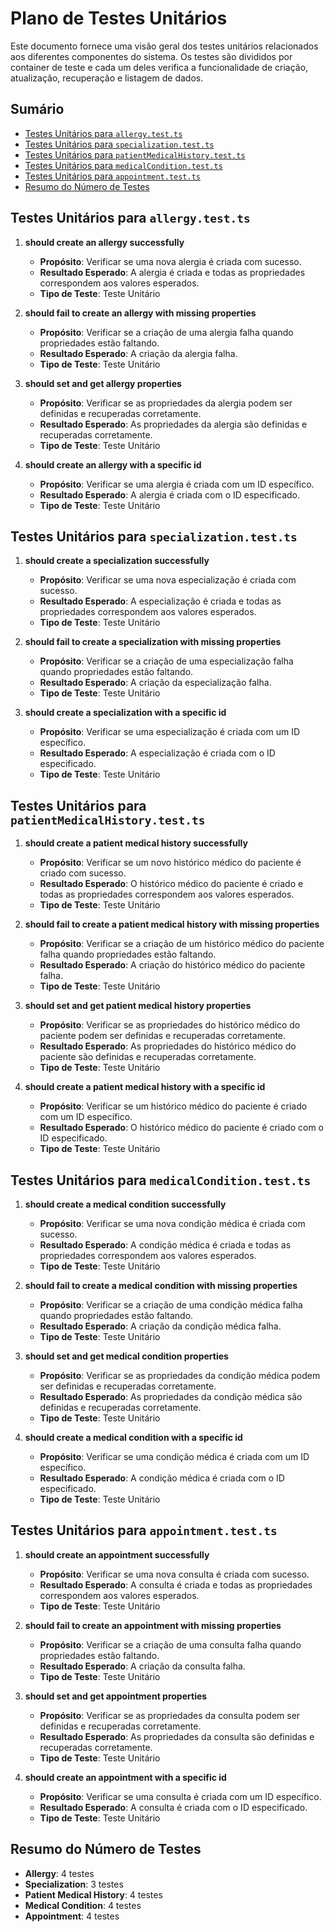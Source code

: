 # Plano de Testes Unitários

Este documento fornece uma visão geral dos testes unitários relacionados aos diferentes componentes do sistema. Os testes são divididos por container de teste e cada um deles verifica a funcionalidade de criação, atualização, recuperação e listagem de dados.

## Sumário

- [Testes Unitários para `allergy.test.ts`](#testes-unitários-para-allergytests)
- [Testes Unitários para `specialization.test.ts`](#testes-unitários-para-specializationtests)
- [Testes Unitários para `patientMedicalHistory.test.ts`](#testes-unitários-para-patientmedicalhistorytests)
- [Testes Unitários para `medicalCondition.test.ts`](#testes-unitários-para-medicalconditiontests)
- [Testes Unitários para `appointment.test.ts`](#testes-unitários-para-appointmenttests)
- [Resumo do Número de Testes](#resumo-do-número-de-testes)

## Testes Unitários para `allergy.test.ts`

1. **should create an allergy successfully**
   - **Propósito**: Verificar se uma nova alergia é criada com sucesso.
   - **Resultado Esperado**: A alergia é criada e todas as propriedades correspondem aos valores esperados.
   - **Tipo de Teste**: Teste Unitário

2. **should fail to create an allergy with missing properties**
   - **Propósito**: Verificar se a criação de uma alergia falha quando propriedades estão faltando.
   - **Resultado Esperado**: A criação da alergia falha.
   - **Tipo de Teste**: Teste Unitário

3. **should set and get allergy properties**
   - **Propósito**: Verificar se as propriedades da alergia podem ser definidas e recuperadas corretamente.
   - **Resultado Esperado**: As propriedades da alergia são definidas e recuperadas corretamente.
   - **Tipo de Teste**: Teste Unitário

4. **should create an allergy with a specific id**
   - **Propósito**: Verificar se uma alergia é criada com um ID específico.
   - **Resultado Esperado**: A alergia é criada com o ID especificado.
   - **Tipo de Teste**: Teste Unitário

## Testes Unitários para `specialization.test.ts`

1. **should create a specialization successfully**
   - **Propósito**: Verificar se uma nova especialização é criada com sucesso.
   - **Resultado Esperado**: A especialização é criada e todas as propriedades correspondem aos valores esperados.
   - **Tipo de Teste**: Teste Unitário

2. **should fail to create a specialization with missing properties**
   - **Propósito**: Verificar se a criação de uma especialização falha quando propriedades estão faltando.
   - **Resultado Esperado**: A criação da especialização falha.
   - **Tipo de Teste**: Teste Unitário

3. **should create a specialization with a specific id**
   - **Propósito**: Verificar se uma especialização é criada com um ID específico.
   - **Resultado Esperado**: A especialização é criada com o ID especificado.
   - **Tipo de Teste**: Teste Unitário

## Testes Unitários para `patientMedicalHistory.test.ts`

1. **should create a patient medical history successfully**
   - **Propósito**: Verificar se um novo histórico médico do paciente é criado com sucesso.
   - **Resultado Esperado**: O histórico médico do paciente é criado e todas as propriedades correspondem aos valores esperados.
   - **Tipo de Teste**: Teste Unitário

2. **should fail to create a patient medical history with missing properties**
   - **Propósito**: Verificar se a criação de um histórico médico do paciente falha quando propriedades estão faltando.
   - **Resultado Esperado**: A criação do histórico médico do paciente falha.
   - **Tipo de Teste**: Teste Unitário

3. **should set and get patient medical history properties**
   - **Propósito**: Verificar se as propriedades do histórico médico do paciente podem ser definidas e recuperadas corretamente.
   - **Resultado Esperado**: As propriedades do histórico médico do paciente são definidas e recuperadas corretamente.
   - **Tipo de Teste**: Teste Unitário

4. **should create a patient medical history with a specific id**
   - **Propósito**: Verificar se um histórico médico do paciente é criado com um ID específico.
   - **Resultado Esperado**: O histórico médico do paciente é criado com o ID especificado.
   - **Tipo de Teste**: Teste Unitário

## Testes Unitários para `medicalCondition.test.ts`

1. **should create a medical condition successfully**
   - **Propósito**: Verificar se uma nova condição médica é criada com sucesso.
   - **Resultado Esperado**: A condição médica é criada e todas as propriedades correspondem aos valores esperados.
   - **Tipo de Teste**: Teste Unitário

2. **should fail to create a medical condition with missing properties**
   - **Propósito**: Verificar se a criação de uma condição médica falha quando propriedades estão faltando.
   - **Resultado Esperado**: A criação da condição médica falha.
   - **Tipo de Teste**: Teste Unitário

3. **should set and get medical condition properties**
   - **Propósito**: Verificar se as propriedades da condição médica podem ser definidas e recuperadas corretamente.
   - **Resultado Esperado**: As propriedades da condição médica são definidas e recuperadas corretamente.
   - **Tipo de Teste**: Teste Unitário

4. **should create a medical condition with a specific id**
   - **Propósito**: Verificar se uma condição médica é criada com um ID específico.
   - **Resultado Esperado**: A condição médica é criada com o ID especificado.
   - **Tipo de Teste**: Teste Unitário

## Testes Unitários para `appointment.test.ts`

1. **should create an appointment successfully**
   - **Propósito**: Verificar se uma nova consulta é criada com sucesso.
   - **Resultado Esperado**: A consulta é criada e todas as propriedades correspondem aos valores esperados.
   - **Tipo de Teste**: Teste Unitário

2. **should fail to create an appointment with missing properties**
   - **Propósito**: Verificar se a criação de uma consulta falha quando propriedades estão faltando.
   - **Resultado Esperado**: A criação da consulta falha.
   - **Tipo de Teste**: Teste Unitário

3. **should set and get appointment properties**
   - **Propósito**: Verificar se as propriedades da consulta podem ser definidas e recuperadas corretamente.
   - **Resultado Esperado**: As propriedades da consulta são definidas e recuperadas corretamente.
   - **Tipo de Teste**: Teste Unitário

4. **should create an appointment with a specific id**
   - **Propósito**: Verificar se uma consulta é criada com um ID específico.
   - **Resultado Esperado**: A consulta é criada com o ID especificado.
   - **Tipo de Teste**: Teste Unitário

## Resumo do Número de Testes

- **Allergy**: 4 testes
- **Specialization**: 3 testes
- **Patient Medical History**: 4 testes
- **Medical Condition**: 4 testes
- **Appointment**: 4 testes